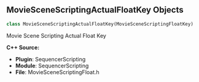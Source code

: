 ## MovieSceneScriptingActualFloatKey Objects

```python
class MovieSceneScriptingActualFloatKey(MovieSceneScriptingFloatKey)
```

Movie Scene Scripting Actual Float Key

**C++ Source:**

- **Plugin**: SequencerScripting
- **Module**: SequencerScripting
- **File**: MovieSceneScriptingFloat.h

<a id="unreal.MovieSceneScriptingDoubleAsFloatKey"></a>